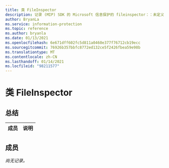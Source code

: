 ```yaml
---
title: 类 FileInspector
description: 记录 (MIP) SDK 的 Microsoft 信息保护的 fileinspector：：未定义的类。
author: BryanLa
ms.service: information-protection
ms.topic: reference
ms.author: bryanla
ms.date: 01/13/2021
ms.openlocfilehash: 6e671dff602fc5d811a0460e377f76712cb19ecc
ms.sourcegitcommit: 76926b357bbfc8772ed132ce5f2426fbea59e98b
ms.translationtype: MT
ms.contentlocale: zh-CN
ms.lasthandoff: 01/14/2021
ms.locfileid: "98211577"
---
```

# <a name="class-fileinspector"></a>类 FileInspector 
  
## <a name="summary"></a>总结
 成员                        | 说明                                
--------------------------------|---------------------------------------------
  
## <a name="members"></a>成员
_尚无记录。_
